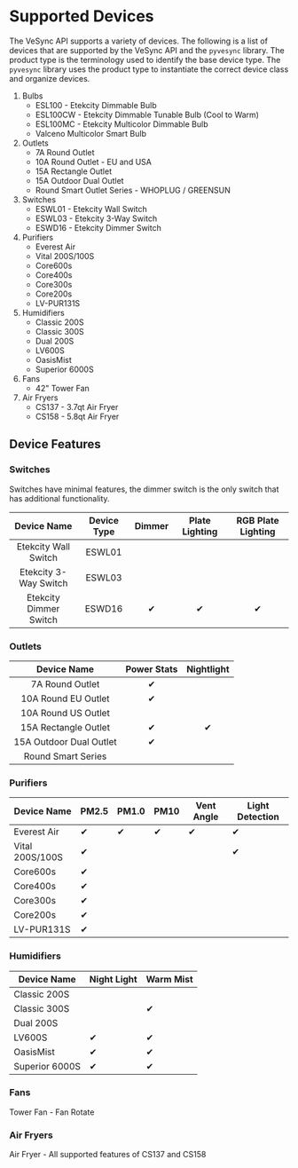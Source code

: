 # Supported Devices

The VeSync API supports a variety of devices. The following is a list of devices that are supported by the VeSync API and the `pyvesync` library. The product type is the terminology used to identify the base device type. The `pyvesync` library uses the product type to instantiate the correct device class and organize devices.

1. Bulbs
      - ESL100 - Etekcity Dimmable Bulb
      - ESL100CW - Etekcity Dimmable Tunable Bulb (Cool to Warm)
      - ESL100MC - Etekcity Multicolor Dimmable Bulb
      - Valceno Multicolor Smart Bulb
2. Outlets
      - 7A Round Outlet
      - 10A Round Outlet - EU and USA
      - 15A Rectangle Outlet
      - 15A Outdoor Dual Outlet
      - Round Smart Outlet Series - WHOPLUG / GREENSUN
3. Switches
      - ESWL01 - Etekcity Wall Switch
      - ESWL03 - Etekcity 3-Way Switch
      - ESWD16 - Etekcity Dimmer Switch
4. Purifiers
      - Everest Air
      - Vital 200S/100S
      - Core600s
      - Core400s
      - Core300s
      - Core200s
      - LV-PUR131S
5. Humidifiers
      - Classic 200S
      - Classic 300S
      - Dual 200S
      - LV600S
      - OasisMist
      - Superior 6000S
6. Fans
      - 42" Tower Fan
7. Air Fryers
      - CS137 - 3.7qt Air Fryer
      - CS158 - 5.8qt Air Fryer

## Device Features

### Switches

Switches have minimal features, the dimmer switch is the only switch that has additional functionality.

| Device Name | Device Type | Dimmer | Plate Lighting | RGB Plate Lighting |
| :------: | :----: | :----: | :----: | :----: |
| Etekcity Wall Switch | ESWL01 | | | |
| Etekcity 3-Way Switch | ESWL03 | | | |
| Etekcity Dimmer Switch | ESWD16 | ✔ | ✔ | ✔ |

### Outlets

| Device Name | Power Stats | Nightlight |
| :------: | :----: | :----: |
| 7A Round Outlet | ✔ | |
| 10A Round EU Outlet | ✔ | |
| 10A Round US Outlet | | |
| 15A Rectangle Outlet | ✔ | ✔ |
| 15A Outdoor Dual Outlet | ✔ | |
| Round Smart Series | | |

### Purifiers

| Device Name | PM2.5 | PM1.0 | PM10 | Vent Angle | Light Detection |
| ------ | ----- | ----- | ----- | ----- | ----- |
| Everest Air | ✔ | ✔ | ✔ | ✔ | ✔ |
| Vital 200S/100S  | ✔ |  | | | ✔ |
| Core600s | ✔ |  | | | |
| Core400s | ✔ |  | | | |
| Core300s | ✔ |  | | | |
| Core200s | ✔ |  | | | |
| LV-PUR131S | ✔ |  | | | |

### Humidifiers

| Device Name | Night Light | Warm Mist |
| ------ | ----- | ----- |
| Classic 200S | | |
| Classic 300S | | ✔ |
| Dual 200S | | |
| LV600S | ✔ | ✔ |
| OasisMist | ✔ | ✔ |
| Superior 6000S | ✔ | ✔ |

### Fans

Tower Fan - Fan Rotate

### Air Fryers

Air Fryer - All supported features of CS137 and CS158
